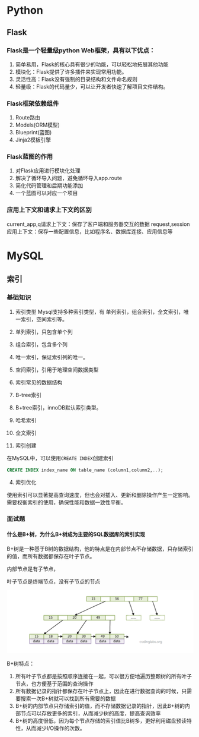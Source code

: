 # Python

## Flask



### Flask是一个轻量级python Web框架，具有以下优点：

1. 简单易用，Flask的核心具有很少的功能，可以轻松地拓展其他功能
2. 模块化：Flask提供了许多插件来实现常用功能。
3. 灵活性高：Flask没有强制的目录结构和文件命名规则
4. 轻量级：Flask的代码量少，可以让开发者快速了解项目文件结构。

### Flask框架依赖组件

1. Route路由
2. Models(ORM模型)
3. Blueprint(蓝图)
4. Jinja2模板引擎

### Flask蓝图的作用

1. 对Flask应用进行模块化处理
2. 解决了循环导入问题，避免循环导入app.route
3. 简化代码管理和后期功能添加
4. 一个蓝图可以对应一个项目

### 应用上下文和请求上下文的区别
current_app,q请求上下文：保存了客户端和服务器交互的数据
request,session应用上下文：保存一些配置信息，比如程序名、数据库连接、应用信息等

# MySQL

## 索引

### 基础知识

1. 索引类型
    Mysql支持多种索引类型，有 单列索引，组合索引，全文索引，唯一索引，空间索引等。

  1. 单列索引，只包含单个列
  2. 组合索引，包含多个列
  3. 唯一索引，保证索引列的唯一。
  4.  空间索引，引用于地理空间数据类型

2. 索引常见的数据结构

  1. B-tree索引
  2. B+tree索引，innoDB默认索引类型。
  3. 哈希索引
  4. 全文索引

3. 索引创建

  在MySQL中，可以使用`CREATE INDEX`创建索引

  ```sql
  CREATE INDEX index_name ON table_name (column1,column2,..);
  ```

4. 索引优化

  使用索引可以显著提高查询速度，但也会对插入、更新和删除操作产生一定影响。需要权衡索引的使用，确保性能和数据一致性平衡。



### 面试题

#### 什么是B+树，为什么B+树成为主要的SQL数据库的索引实现

B+树是一种基于B树的数据结构，他的特点是在内部节点不存储数据，只存储索引的值，而所有数据都保存在叶子节点。

内部节点是有子节点，

叶子节点是终端节点，没有子节点的节点

 

![image-20240116170041097](images/image-20240116170041097.png)

B+树特点：

1. 所有叶子节点都是按照顺序连接在一起，可以很方便地遍历整颗树的所有叶子节点，也方便基于范围的查询操作
2. 所有数据记录的指针都保存在叶子节点上，因此在进行数据查询的时候，只需要搜索一次B+树就可以找到所有需要的数据
3. B+树的内部节点只存储索引的值，而不存储数据记录的指针，因此B+树的内部节点可以存放更多的索引，从而减少树的高度，提高查询效率
4. B+树的高度很低，因为每个节点存储的索引值比B树多，更好利用磁盘预读特性，从而减少I/O操作的次数。

